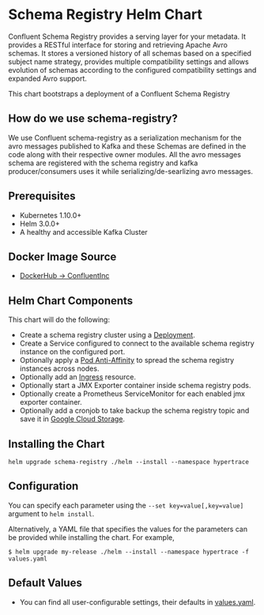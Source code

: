 # Schema Registry Helm Chart
Confluent Schema Registry provides a serving layer for your metadata. It provides a RESTful interface for storing and retrieving Apache Avro schemas. It stores a versioned history of all schemas based on a specified subject name strategy, provides multiple compatibility settings and allows evolution of schemas according to the configured compatibility settings and expanded Avro support.

This chart bootstraps a deployment of a Confluent Schema Registry

## How do we use schema-registry?
We use Confluent schema-registry as a serialization mechanism for the avro messages published to Kafka and these Schemas are defined in the code along with their respective owner modules. All the avro messages schema are registered with the schema registry and kafka producer/consumers uses it while serializing/de-searlizing avro messages.

## Prerequisites
* Kubernetes 1.10.0+
* Helm 3.0.0+
* A healthy and accessible Kafka Cluster

## Docker Image Source
* [DockerHub -> ConfluentInc](https://hub.docker.com/r/confluentinc/cp-schema-registry)

## Helm Chart Components
This chart will do the following:

* Create a schema registry cluster using a [Deployment](https://kubernetes.io/docs/concepts/workloads/controllers/deployment/).
* Create a Service configured to connect to the available schema registry instance on the configured port.
* Optionally apply a [Pod Anti-Affinity](https://kubernetes.io/docs/concepts/configuration/assign-pod-node/#inter-pod-affinity-and-anti-affinity-beta-feature) to spread the schema registry instances across nodes.
* Optionally add an [Ingress](https://kubernetes.io/docs/concepts/services-networking/ingress/) resource.
* Optionally start a JMX Exporter container inside schema registry pods.
* Optionally create a Prometheus ServiceMonitor for each enabled jmx exporter container.
* Optionally add a cronjob to take backup the schema registry topic and save it in [Google Cloud Storage](https://cloud.google.com/storage).


## Installing the Chart
```console
helm upgrade schema-registry ./helm --install --namespace hypertrace
```

## Configuration
You can specify each parameter using the `--set key=value[,key=value]` argument to `helm install`.

Alternatively, a YAML file that specifies the values for the parameters can be provided while installing the chart. For example,

```console
$ helm upgrade my-release ./helm --install --namespace hypertrace -f values.yaml
```

## Default Values
- You can find all user-configurable settings, their defaults in [values.yaml](helm/values.yaml).
